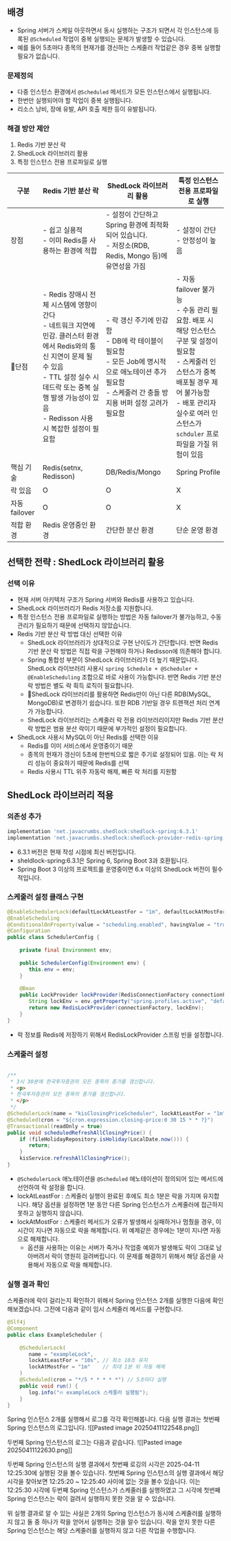 
## 배경
- Spring 서버가 스케일 아웃하면서 동시 실행하는 구조가 되면서 각 인스턴스에 등록된 `@Scheduled` 작업이 중복 실행되는 문제가 발생할 수 있습니다.
- 예를 들어 5초마다 종목의 현재가를 갱신하는 스케줄러 작업같은 경우 중복 실행할 필요가 없습니다.

### 문제정의
- 다중 인스턴스 환경에서 `@Scheduled` 메서드가 모든 인스턴스에서 실행됩니다.
- 한번만 실행되어야 할 작업이 중복 실행됩니다.
- 리소스 낭비, 장애 유발, API 호출 제한 등이 유발됩니다.

### 해결 방안 제안
1. Redis 기반 분산 락
2. ShedLock 라이브러리 활용
3. 특정 인스턴스 전용 프로파일로 실행

| 구분          | Redis 기반 분산 락                                                                                                                                          | ShedLock 라이브러리 활용                                                                                   | 특정 인스턴스 전용 프로파일로 실행                                                                                                                               |
| ----------- | ------------------------------------------------------------------------------------------------------------------------------------------------------ | --------------------------------------------------------------------------------------------------- | ------------------------------------------------------------------------------------------------------------------------------------------------- |
| 장점          | - 쉽고 실용적<br>- 이미 Redis를 사용하는 환경에 적합                                                                                                                    | - 설정이 간단하고 Spring 환경에 최적화되어 있습니다.  <br>- 저장소(RDB, Redis, Mongo 등)에 유연성을 가짐                          | - 설정이 간단<br>- 안정성이 높음                                                                                                                             |
| 단점         | - Redis 장애시 전체 시스템에 영향이 간다<br>- 네트워크 지연에 민감. 클러스터 환경에서 Redis와의 통신 지연이 문제 될 수 있음<br>- TTL 설정 실수 시 데드락 또는 중복 실행 발생 가능성이 있음<br>- Redisson 사용시 복잡한 설정이 필요함 | - 락 갱신 주기에 민감함<br>- DB에 락 테이블이 필요함<br>- 모든 Job에 명시적으로 애노테이션 추가 필요함<br>- 스케줄러 간 충돌 방지용 버퍼 설정 고려가 필요함 | - 자동 failover 불가능<br>- 수동 관리 필요함. 배포 시 해당 인스턴스 구분 및 설정이 필요함<br>- 스케줄러 인스턴스가 중복 배포될 경우 제어 불가능함<br>- 배포 관리자 실수로 여러 인스턴스가 `schduler` 프로파일을 가질 위험이 있음 |
| 핵심 기술       | Redis(setnx, Redisson)                                                                                                                                 | DB/Redis/Mongo                                                                                      | Spring Profile                                                                                                                                    |
| 락 있음        | O                                                                                                                                                      | O                                                                                                   | X                                                                                                                                                 |
| 자동 failover | O                                                                                                                                                      | O                                                                                                   | X                                                                                                                                                 |
| 적합 환경       | Redis 운영중인 환경                                                                                                                                          | 간단한 분산 환경                                                                                           | 단순 운영 환경                                                                                                                                          |

## 선택한 전략 : ShedLock 라이브러리 활용
### 선택 이유
- 현재 서버 아키텍처 구조가 Spring 서버와 Redis를 사용하고 있습니다.
- ShedLock 라이브러리가 Redis 저장소를 지원합니다.
- 특정 인스턴스 전용 프로파일로 실행하는 방법은 자동 failover가 불가능하고, 수동 관리가 필요하기 때문에 선택하지 않았습니다.
- Redis 기반 분산 락 방법 대신 선택한 이유
	- ShedLock 라이브러리가 상대적으로 구현 난이도가 간단합니다. 반면 Redis 기반 분산 락 방법은 직접 락을 구현해야 하거나 Redisson에 의존해야 합니다.
	- Spring 통합성 부분이 ShedLock 라이브러리가 더 높기 때문입니다. ShedLock 라이브러리 사용시 `spring Schedule + @Scheduler + @EnableScheduling` 조합으로 바로 사용이 가능합니다. 반면 Redis 기반 분산 락 방법은 별도 락 흭득 로직이 필요합니다.
	- ShedLock 라이브러리를 활용하면 Redis만이 아닌 다른 RDB(MySQL, MongoDB)로 변경하기 쉽습니다. 또한 RDB 기반일 경우 트랜잭션 처리 연계가 가능합니다.
	- ShedLock 라이브러리는 스케줄러 락 전용 라이브러리이지만 Redis 기반 분산 락 방법은 범용 분산 락이기 때문에 부가적인 설정이 필요합니다.
- ShedLock 사용시 MySQL이 아닌 Redis를 선택한 이유
	- Redis를 이미 서비스에서 운영중이기 때문
	- 종목의 현재가 갱신이 5초에 한번씩으로 짧은 주기로 설정되어 있음. 이는 락 처리 성능이 중요하기 때문에 Redis를 선택
	- Redis 사용시 TTL 위주 자동락 해제, 빠른 락 처리를 지원함


## ShedLock 라이브러리 적용
### 의존성 추가
```gradle
implementation 'net.javacrumbs.shedlock:shedlock-spring:6.3.1'  
implementation 'net.javacrumbs.shedlock:shedlock-provider-redis-spring:6.3.1'
```
- 6.3.1 버전은 현재 작성 시점에 최신 버전입니다.
- sheldlock-spring:6.3.1은 Spring 6, Spring Boot 3과 호환됩니다.
- Spring Boot 3 이상의 프로젝트를 운영중이면 6.x 이상의 ShedLock 버전이 필수적입니다.

### 스케줄러 설정 클래스 구현
```java
@EnableSchedulerLock(defaultLockAtLeastFor = "1m", defaultLockAtMostFor = "1m")  
@EnableScheduling  
@ConditionalOnProperty(value = "scheduling.enabled", havingValue = "true", matchIfMissing = true)  
@Configuration  
public class SchedulerConfig {  
  
    private final Environment env;  
  
    public SchedulerConfig(Environment env) {  
       this.env = env;  
    }  
  
    @Bean  
    public LockProvider lockProvider(RedisConnectionFactory connectionFactory) {  
       String lockEnv = env.getProperty("spring.profiles.active", "default");  
       return new RedisLockProvider(connectionFactory, lockEnv);  
    }  
}
```
- 락 정보를 Redis에 저장하기 위해서 RedisLockProvider 스프링 빈을 설정합니다.


### 스케줄러 설정
```java
  
/**  
 * 3시 30분에 한국투자증권의 모든 종목의 종가를 갱신합니다.  
 * <p>  
 * 한국투자증권의 모든 종목의 종가를 갱신합니다.  
 * </p>  
 */  
@SchedulerLock(name = "kisClosingPriceScheduler", lockAtLeastFor = "1m", lockAtMostFor = "1m")  
@Scheduled(cron = "${cron.expression.closing-price:0 30 15 * * ?}")  
@Transactional(readOnly = true)  
public void scheduledRefreshAllClosingPrice() {  
    if (fileHolidayRepository.isHoliday(LocalDate.now())) {  
       return;  
    }  
    kisService.refreshAllClosingPrice();  
}
```
- `@SchedulerLock` 애노테이션을 `@Scheduled` 애노테이션이 정의되어 있는 메서드에 선언하여 락 설정을 합니다.
- lockAtLeastFor : 스케줄러 실행이 완료된 후에도 최소 1분은 락을 가지며 유지합니다. 해당 옵션을 설정하면 1분 동안 다른 Spring 인스턴스가 스케줄러에 접근하지 못하고 실행하지 않습니다.
- lockAtMostFor : 스케줄러 메서드가 오류가 발생해서 실패하거나 멈췄을 경우, 이 시간이 지나면 자동으로 락을 해제합니다. 위 예제같은 경우에는 1분이 지나면 자동으로 해제합니다.
	- 옵션을 사용하는 이유는 서버가 죽거나 작업중 예외가 발생해도 락이 그대로 남아버려서 락이 영원히 걸려버립니다. 이 문제를 해결하기 위해서 해당 옵션을 사용해서 자동으로 락을 해제합니다.

### 실행 결과 확인
스케줄러에 락이 걸리는지 확인하기 위해서 Spring 인스턴스 2개를 실행한 다음에 확인해보겠습니다. 그전에 다음과 같이 임시 스케줄러 메서드를 구현합니다.
```java
@Slf4j  
@Component  
public class ExampleScheduler {  
  
    @SchedulerLock(  
       name = "exampleLock",  
       lockAtLeastFor = "10s", // 최소 10초 유지  
       lockAtMostFor = "1m"    // 최대 1분 뒤 자동 해제  
    )  
    @Scheduled(cron = "*/5 * * * * *") // 5초마다 실행  
    public void run() {  
       log.info("🔥 exampleLock 스케줄러 실행됨");  
    }  
}
```

Spring 인스턴스 2개를 실행해서 로그를 각각 확인해봅니다.
다음 실행 결과는 첫번째 Spring 인스턴스의 로그입니다.
![[Pasted image 20250411122548.png]]

두번째 Spring 인스턴스의 로그는 다음과 같습니다.
![[Pasted image 20250411122630.png]]

두번째 Spring 인스턴스의 실행 결과에서 첫번째 로깅의 시각은 2025-04-11 12:25:30에 실행된 것을 볼수 있습니다. 첫번째 Spring 인스턴스의 실행 결과에서 해당 시각을 찾아보면 12:25:20 ~ 12:25:40 사이에 없는 것을 볼수 있습니다. 이는 12:25:30 시각에 두번째 Spring 인스턴스가 스케줄러를 실행하였고 그 시각에 첫번째 Spring 인스턴스는 락이 걸려서 실행하지 못한 것을 알 수 있습니다.

위 실행 결과로 알 수 있는 사실은 2개의 Spring 인스턴스가 동시에 스케줄러를 실행하지 않고 둘 중 하나가 락을 얻어서 실행하는 것을 알수 있습니다. 락을 얻지 못한 다른 Spring 인스턴스는 해당 스케줄러를 실행하지 않고 다른 작업을 수행합니다.

